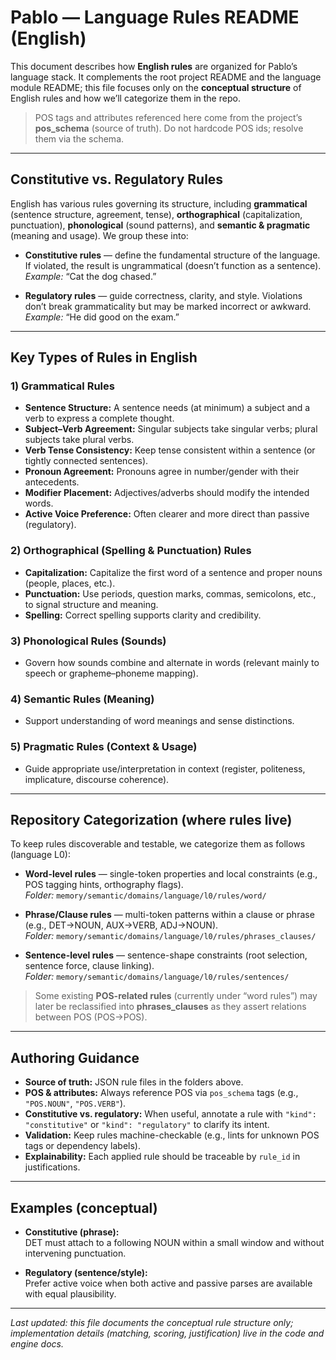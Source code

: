 # Pablo — Language Rules README (English)

This document describes how **English rules** are organized for Pablo’s language stack. It complements the root project README and the language module README; this file focuses only on the **conceptual structure** of English rules and how we’ll categorize them in the repo.

> POS tags and attributes referenced here come from the project’s **pos_schema** (source of truth). Do not hardcode POS ids; resolve them via the schema.

---

## Constitutive vs. Regulatory Rules

English has various rules governing its structure, including **grammatical** (sentence structure, agreement, tense), **orthographical** (capitalization, punctuation), **phonological** (sound patterns), and **semantic & pragmatic** (meaning and usage). We group these into:

- **Constitutive rules** — define the fundamental structure of the language. If violated, the result is ungrammatical (doesn’t function as a sentence).  
  *Example:* “Cat the dog chased.”

- **Regulatory rules** — guide correctness, clarity, and style. Violations don’t break grammaticality but may be marked incorrect or awkward.  
  *Example:* “He did good on the exam.”

---

## Key Types of Rules in English

### 1) Grammatical Rules
- **Sentence Structure:** A sentence needs (at minimum) a subject and a verb to express a complete thought.  
- **Subject–Verb Agreement:** Singular subjects take singular verbs; plural subjects take plural verbs.  
- **Verb Tense Consistency:** Keep tense consistent within a sentence (or tightly connected sentences).  
- **Pronoun Agreement:** Pronouns agree in number/gender with their antecedents.  
- **Modifier Placement:** Adjectives/adverbs should modify the intended words.  
- **Active Voice Preference:** Often clearer and more direct than passive (regulatory).

### 2) Orthographical (Spelling & Punctuation) Rules
- **Capitalization:** Capitalize the first word of a sentence and proper nouns (people, places, etc.).  
- **Punctuation:** Use periods, question marks, commas, semicolons, etc., to signal structure and meaning.  
- **Spelling:** Correct spelling supports clarity and credibility.

### 3) Phonological Rules (Sounds)
- Govern how sounds combine and alternate in words (relevant mainly to speech or grapheme–phoneme mapping).

### 4) Semantic Rules (Meaning)
- Support understanding of word meanings and sense distinctions.

### 5) Pragmatic Rules (Context & Usage)
- Guide appropriate use/interpretation in context (register, politeness, implicature, discourse coherence).

---

## Repository Categorization (where rules live)

To keep rules discoverable and testable, we categorize them as follows (language L0):

- **Word-level rules** — single-token properties and local constraints (e.g., POS tagging hints, orthography flags).  
  *Folder:* `memory/semantic/domains/language/l0/rules/word/`

- **Phrase/Clause rules** — multi-token patterns within a clause or phrase (e.g., DET→NOUN, AUX→VERB, ADJ→NOUN).  
  *Folder:* `memory/semantic/domains/language/l0/rules/phrases_clauses/`

- **Sentence-level rules** — sentence-shape constraints (root selection, sentence force, clause linking).  
  *Folder:* `memory/semantic/domains/language/l0/rules/sentences/`

> Some existing **POS-related rules** (currently under “word rules”) may later be reclassified into **phrases_clauses** as they assert relations between POS (POS→POS).

---

## Authoring Guidance

- **Source of truth:** JSON rule files in the folders above.  
- **POS & attributes:** Always reference POS via `pos_schema` tags (e.g., `"POS.NOUN"`, `"POS.VERB"`).  
- **Constitutive vs. regulatory:** When useful, annotate a rule with `"kind": "constitutive"` or `"kind": "regulatory"` to clarify its intent.  
- **Validation:** Keep rules machine-checkable (e.g., lints for unknown POS tags or dependency labels).  
- **Explainability:** Each applied rule should be traceable by `rule_id` in justifications.

---

## Examples (conceptual)

- **Constitutive (phrase):**  
  DET must attach to a following NOUN within a small window and without intervening punctuation.

- **Regulatory (sentence/style):**  
  Prefer active voice when both active and passive parses are available with equal plausibility.

---

_Last updated: this file documents the conceptual rule structure only; implementation details (matching, scoring, justification) live in the code and engine docs._
